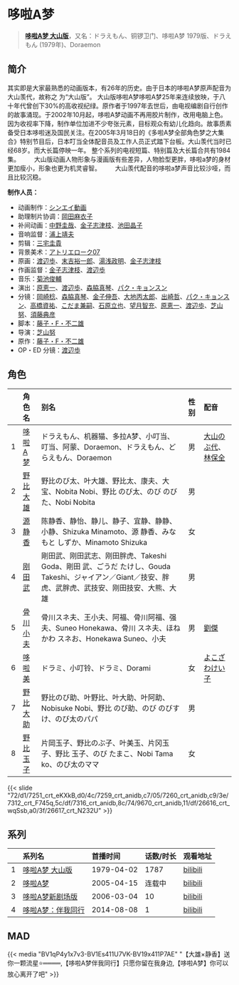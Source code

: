 # 哆啦A梦


> <u>**[哆啦A梦 大山版](https://bgm.tv/subject/37460)**</u>，又名：ドラえもん、铜锣卫门、哆啦A梦 1979版、ドラえもん (1979年)、Doraemon

## 简介

其实即是大家最熟悉的动画版本，有26年的历史。由于日本的哆啦A梦原声配音为大山羡代，故称之 为“大山版”。  大山版哆啦A梦哆啦A梦25年来连续放映，于八十年代曾创下30%的高收视纪绿。原作者于1997年去世后，由电视编剧自行创作的故事涌现。于2002年10月起，哆啦A梦动画不再用胶片制作，改用电脑上色。因为收视率下降，制作单位加进不少夸张元素，目标观众有幼儿化趋向。故事质素备受日本哆啦迷及国民关注。在2005年3月18日的《多啦A梦全部角色梦之大集合》特别节目后，日本叮当全体配音员及工作人员正式踏下台板。大山羡代当时已经68岁。而大长篇停映一年。 整个系列的电视短篇、特别篇及大长篇合共有1984集。
　　大山版动画人物形象与漫画版有些差异，人物脸型更胖，哆啦a梦的身材更加瘦小，形象也更为机灵睿智。
　　大山羡代配音的哆啦a梦声音比较沙哑，而且比较沉稳。

**制作人员：**
- 动画制作：[シンエイ動画](https://bgm.tv/person/626)
- 助理制片协调：[岡田麻衣子](https://bgm.tv/person/31629)
- 补间动画：[中野圭哉](https://bgm.tv/person/13051)、[金子志津枝](https://bgm.tv/person/12617)、[池田晶子](https://bgm.tv/person/2032)
- 音响监督：[浦上靖夫](https://bgm.tv/person/192)
- 剪辑：[三宅圭貴](https://bgm.tv/person/51210)
- 背景美术：[アトリエローク07](https://bgm.tv/person/62960)
- 原画：[渡辺歩](https://bgm.tv/person/2670)、[末吉裕一郎](https://bgm.tv/person/2251)、[湯浅政明](https://bgm.tv/person/2280)、[金子志津枝](https://bgm.tv/person/12617)
- 作画监督：[金子志津枝](https://bgm.tv/person/12617)、[渡辺歩](https://bgm.tv/person/2670)
- 音乐：[菊池俊輔](https://bgm.tv/person/630)
- 演出：[原恵一](https://bgm.tv/person/1243)、[渡辺歩](https://bgm.tv/person/2670)、[森脇真琴](https://bgm.tv/person/483)、[パク・キョンスン](https://bgm.tv/person/49904)
- 分镜：[岡崎稔](https://bgm.tv/person/3051)、[森脇真琴](https://bgm.tv/person/483)、[金子伸吾](https://bgm.tv/person/650)、[大地丙太郎](https://bgm.tv/person/143)、[出崎哲](https://bgm.tv/person/1684)、[パク・キョンスン](https://bgm.tv/person/49904)、[高橋資祐](https://bgm.tv/person/2281)、[こだま兼嗣](https://bgm.tv/person/1400)、[石原立也](https://bgm.tv/person/1913)、[望月智充](https://bgm.tv/person/581)、[原恵一](https://bgm.tv/person/1243)、[渡辺歩](https://bgm.tv/person/2670)、[芝山努](https://bgm.tv/person/1524)、[須藤典彦](https://bgm.tv/person/407)
- 脚本：[藤子・F・不二雄](https://bgm.tv/person/1523)
- 导演：[芝山努](https://bgm.tv/person/1524)
- 原作：[藤子・F・不二雄](https://bgm.tv/person/1523)
- OP・ED 分镜：[渡辺歩](https://bgm.tv/person/2670)

## 角色

|     |   角色名   |   别名  | 性别 |  配音  |
|:--- |:------  |:----      |:---  |:--   |
| 1 | [哆啦A梦](https://bgm.tv/character/7251) | ドラえもん、机器猫、多拉A梦、小叮当、叮当、阿蒙、Doraemon、ドラえもん、どらえもん、Doraemon | 男 | [大山のぶ代](https://bgm.tv/person/4369)、[林保全](https://bgm.tv/person/7192) |
| 2 | [野比大雄](https://bgm.tv/character/7259) | 野比のび太、叶大雄、野比太、康夫、大宝、Nobita Nobi、野比 のび太、のび のびた、Nobi Nobita | 男 |  |
| 3 | [源静香](https://bgm.tv/character/7260) | 陈静香、静怡、静儿、静子、宜静、静静、小静、Shizuka Minamoto、源 静香、みなもと しずか、Minamoto Shizuka | 女 |  |
| 4 | [刚田武](https://bgm.tv/character/7312) | 剛田武、刚田武志、刚田胖虎、Takeshi Goda、剛田 武、ごうだ たけし、Gouda Takeshi、ジャイアン／Giant／技安、胖虎、武胖虎、武技安、刚田技安、大熊、大雄 | 男 |  |
| 5 | [骨川小夫](https://bgm.tv/character/7316) | 骨川スネ夫、王小夫、阿福、骨川阿福、强夫、Suneo Honekawa、骨川 スネ夫、ほねかわ スネお、Honekawa Suneo、小夫 | 男 | [劉傑](https://bgm.tv/person/7713) |
| 6 | [哆啦美](https://bgm.tv/character/9670) | ドラミ、小叮铃、ドラミ、Dorami | 女 | [よこざわけい子](https://bgm.tv/person/4536) |
| 7 | [野比大助](https://bgm.tv/character/26616) | 野比のび助、叶野比、叶大助、叶阿助、Nobisuke Nobi、野比 のび助、のび のびすけ、のび太のパパ | 男 |  |
| 8 | [野比玉子](https://bgm.tv/character/26617) | 片岡玉子、野比のぶ子、叶美玉、片冈玉子、野比 玉子、のび たまこ、Nobi Tama ko、のび太のママ | 女 |  |

{{< slide "72/d1/7251_crt_eKXkB,d0/4c/7259_crt_anidb,c7/05/7260_crt_anidb,c9/3e/7312_crt_F745q,5c/df/7316_crt_anidb,8c/74/9670_crt_anidb,11/df/26616_crt_wqSsb,a0/3f/26617_crt_N232U" >}}

## 系列

|     | 系列名       | 首播时间       | 话数/时长 | 观看地址                                                      |
|:----|:----------|:-----------|:------|:----------------------------------------------------------|
| 1   |[哆啦A梦 大山版](https://bgm.tv/subject/37460)| 1979-04-02 | 1787  | [bilibili](https://www.bilibili.com/video/BV1tx411D7Lp)   |
| 2   |[哆啦A梦](https://bgm.tv/subject/18692)| 2005-04-15 | 连载中     | [bilibili](https://www.bilibili.com/video/BV18t411D7bs)   |
| 3   |[哆啦A梦新剧场版](https://bgm.tv/subject/473)| 2006-03-04 | 10    | [bilibili](https://www.bilibili.com/video/BV1Js411o78A)   |
| 4   |[哆啦A梦：伴我同行](https://bgm.tv/subject/95800)| 2014-08-08 | 1     | [bilibili](https://www.bilibili.com/bangumi/play/ss41235) |

## MAD

{{< media  "BV1qP4y1x7v3-BV1Es411U7VK-BV19x411P7AE"
"【大雄×静香】送你一颗流星⭐════,【哆啦A梦伴我同行】只愿你留在我身边,【哆啦A梦】你可以放心离开了吧"  >}}

